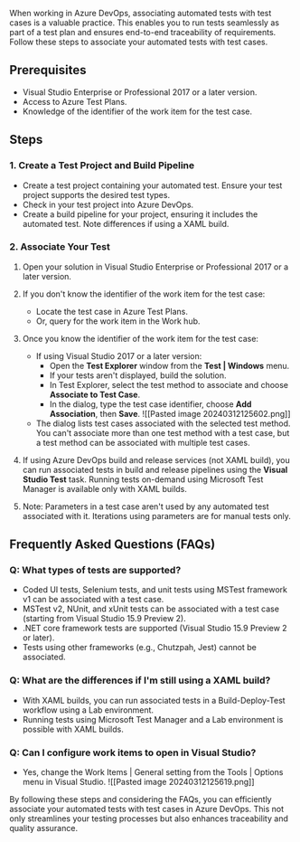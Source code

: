 When working in Azure DevOps, associating automated tests with test cases is a valuable practice. This enables you to run tests seamlessly as part of a test plan and ensures end-to-end traceability of requirements. Follow these steps to associate your automated tests with test cases.

## Prerequisites

- Visual Studio Enterprise or Professional 2017 or a later version.
- Access to Azure Test Plans.
- Knowledge of the identifier of the work item for the test case.

## Steps

### 1. Create a Test Project and Build Pipeline

- Create a test project containing your automated test. Ensure your test project supports the desired test types.
- Check in your test project into Azure DevOps.
- Create a build pipeline for your project, ensuring it includes the automated test. Note differences if using a XAML build.

### 2. Associate Your Test

1. Open your solution in Visual Studio Enterprise or Professional 2017 or a later version.
    
2. If you don't know the identifier of the work item for the test case:
    
    - Locate the test case in Azure Test Plans.
    - Or, query for the work item in the Work hub.
3. Once you know the identifier of the work item for the test case:
    
    - If using Visual Studio 2017 or a later version:
        - Open the **Test Explorer** window from the **Test | Windows** menu.
        - If your tests aren't displayed, build the solution.
        - In Test Explorer, select the test method to associate and choose **Associate to Test Case**.
        - In the dialog, type the test case identifier, choose **Add Association**, then **Save**.
    ![[Pasted image 20240312125602.png]]
    - The dialog lists test cases associated with the selected test method. You can't associate more than one test method with a test case, but a test method can be associated with multiple test cases.
4. If using Azure DevOps build and release services (not XAML build), you can run associated tests in build and release pipelines using the **Visual Studio Test** task. Running tests on-demand using Microsoft Test Manager is available only with XAML builds.
    
5. Note: Parameters in a test case aren't used by any automated test associated with it. Iterations using parameters are for manual tests only.

## Frequently Asked Questions (FAQs)

### Q: What types of tests are supported?

- Coded UI tests, Selenium tests, and unit tests using MSTest framework v1 can be associated with a test case.
- MSTest v2, NUnit, and xUnit tests can be associated with a test case (starting from Visual Studio 15.9 Preview 2).
- .NET core framework tests are supported (Visual Studio 15.9 Preview 2 or later).
- Tests using other frameworks (e.g., Chutzpah, Jest) cannot be associated.

### Q: What are the differences if I'm still using a XAML build?

- With XAML builds, you can run associated tests in a Build-Deploy-Test workflow using a Lab environment.
- Running tests using Microsoft Test Manager and a Lab environment is possible with XAML builds.

### Q: Can I configure work items to open in Visual Studio?

- Yes, change the Work Items | General setting from the Tools | Options menu in Visual Studio.
    ![[Pasted image 20240312125619.png]]

By following these steps and considering the FAQs, you can efficiently associate your automated tests with test cases in Azure DevOps. This not only streamlines your testing processes but also enhances traceability and quality assurance.